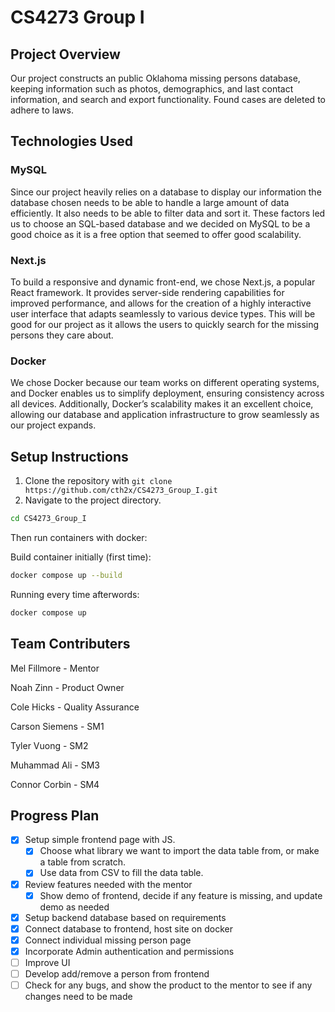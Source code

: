 # CS4273 Group I

## Project Overview
Our project constructs an public Oklahoma missing persons database, keeping information such as photos, demographics, and last contact information, and search and export functionality. Found cases are deleted to adhere to laws.

## Technologies Used
### MySQL
Since our project heavily relies on a database to display our information the database chosen needs to be able to handle a large amount of data efficiently. It also needs to be able to filter data and sort it. These factors led us to choose an SQL-based database and we decided on MySQL to be a good choice as it is a free option that seemed to offer good scalability. 

### Next.js
To build a responsive and dynamic front-end, we chose Next.js, a popular React framework. It provides server-side rendering capabilities for improved performance, and allows for the creation of a highly interactive user interface that adapts seamlessly to various device types. This will be good for our project as it allows the users to quickly search for the missing persons they care about. 

### Docker
We chose Docker because our team works on different operating systems, and Docker enables us to simplify deployment, ensuring consistency across all devices. Additionally, Docker’s scalability makes it an excellent choice, allowing our database and application infrastructure to grow seamlessly as our project expands.

## Setup Instructions
1. Clone the repository with `git clone https://github.com/cth2x/CS4273_Group_I.git`
2. Navigate to the project directory.
  ```bash
cd CS4273_Group_I
```

Then run containers with docker:

Build container initially (first time):
```bash
docker compose up --build
```

Running every time afterwords:

```bash
docker compose up
```



## Team Contributers
Mel Fillmore - Mentor

Noah Zinn - Product Owner

Cole Hicks - Quality Assurance

Carson Siemens - SM1

Tyler Vuong - SM2

Muhammad Ali - SM3

Connor Corbin - SM4

## Progress Plan
- [X] Setup simple frontend page with JS.
  - [X] Choose what library we want to import the data table from, or make a table from scratch.
  - [X] Use data from CSV to fill the data table.
- [X] Review features needed with the mentor
  - [X] Show demo of frontend, decide if any feature is missing, and update demo as needed
- [X] Setup backend database based on requirements
- [X] Connect database to frontend, host site on docker
- [X] Connect individual missing person page
- [X] Incorporate Admin authentication and permissions
- [ ] Improve UI
- [ ] Develop add/remove a person from frontend
- [ ] Check for any bugs, and show the product to the mentor to see if any changes need to be made
